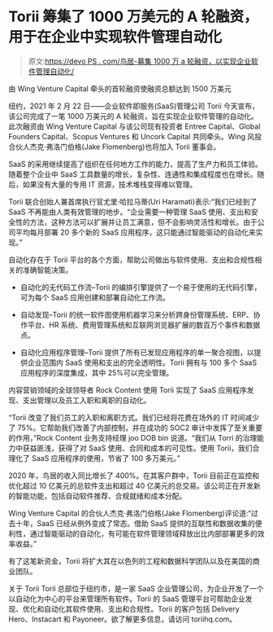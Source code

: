 # Torii 筹集了 1000 万美元的 A 轮融资，用于在企业中实现软件管理自动化

> 原文:[https://devo PS . com/鸟居-募集 1000 万 a 轮融资，以实现企业软件管理自动化/](https://devops.com/torii-raises-10-million-series-a-funding-to-automate-software-management-in-the-enterprise/)

由 Wing Venture Capital 牵头的首轮融资使融资总额达到 1500 万美元

纽约，2021 年 2 月 22 日——企业软件即服务(SaaS)管理公司 Torii 今天宣布，该公司完成了一笔 1000 万美元的 A 轮融资，旨在实现企业软件管理的自动化。此次融资由 Wing Venture Capital 与该公司现有投资者 Entree Capital、Global Founders Capital、Scopus Ventures 和 Uncork Capital 共同牵头。Wing 风投合伙人杰克·弗洛门伯格(Jake Flomenberg)也将加入 Torii 董事会。

SaaS 的采用继续提高了组织在任何地方工作的能力，提高了生产力和员工体验。随着整个企业中 SaaS 工具数量的增长，复杂性、连通性和集成程度也在增长。随后，如果没有大量的专用 IT 资源，技术堆栈变得难以管理。

Torii 联合创始人兼首席执行官尤里·哈拉马蒂(Uri Haramati)表示:“我们已经到了 SaaS 不再能由人类有效管理的地步。“企业需要一种管理 SaaS 使用、支出和安全性的方法，这种方法可以扩展并让员工满意，但不会影响灵活性和增长。由于公司平均每月部署 20 多个新的 SaaS 应用程序，这只能通过智能驱动的自动化来实现。”

自动化存在于 Torii 平台的各个方面，帮助公司做出与软件使用、支出和合规性相关的准确智能决策。

*   自动化的无代码工作流–Torii 的编排引擎提供了一个易于使用的无代码引擎，可为每个 SaaS 应用创建和部署自动化工作流。

*   自动发现–Torii 的统一软件图使用机器学习来分析跨身份管理系统、ERP、协作平台、HR 系统、费用管理系统和互联网浏览器扩展的数百万个事件和数据点。

*   自动化应用程序管理–Torii 提供了所有已发现应用程序的单一聚合视图，以提供企业范围内 SaaS 使用和支出的完全透明性。Torii 拥有与 100 多个 SaaS 应用程序的深度集成，其中 25%可以完全管理。

内容营销领域的全球领导者 Rock Content 使用 Torii 实现了 SaaS 应用程序发现、支出管理以及员工入职和离职的自动化。

“Torii 改变了我们员工的入职和离职方式。我们已经将花费在场外的 IT 时间减少了 75%。它帮助我们改善了内部控制，并在成功的 SOC2 审计中发挥了至关重要的作用，”Rock Content 业务支持经理 joo DOB bin 说道。“我们从 Torri 的治理能力中获益匪浅，获得了对 SaaS 使用、合同和成本的可见性。使用 Torii，我们合理化了 SaaS 应用程序的使用，节省了 100 多万美元。”

2020 年，鸟居的收入同比增长了 400%。在其客户群中，Torii 目前正在监控和优化超过 10 亿美元的总软件支出和超过 40 亿美元的总交易。该公司正在开发新的智能功能，包括自动软件推荐、合规就绪和成本分配。

Wing Venture Capital 的合伙人杰克·弗洛门伯格(Jake Flomenberg)评论道:“过去十年，SaaS 已经从例外变成了常态。借助 SaaS 提供的互联性和数据收集的便利性，通过智能驱动的自动化，有可能在软件管理领域释放出比内部部署更多的效率收益。”

有了这笔新资金，Torii 将扩大其在以色列的工程和数据科学团队以及在美国的商业团队。

关于 Torii
Torii 总部位于纽约市，是一家 SaaS 企业管理公司，为企业开发了一个以自动化为中心的平台来管理所有软件。Torii 的 SaaS 管理平台可帮助企业发现、优化和自动化其软件使用、支出和合规性。Torii 的客户包括 Delivery Hero、Instacart 和 Payoneer。欲了解更多信息，请访问 toriihq.com。